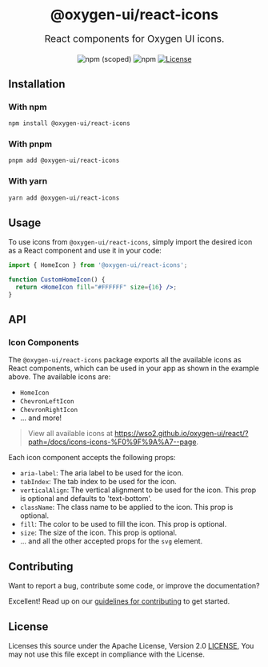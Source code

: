 <p align="center" style="color: #343a40">
  <h1 align="center">@oxygen-ui/react-icons</h1>
</p>
<p align="center" style="font-size: 1.2rem;">React components for Oxygen UI icons.</p>
<div align="center">
  <img alt="npm (scoped)" src="https://img.shields.io/npm/v/@oxygen-ui/react-icons">
  <img alt="npm" src="https://img.shields.io/npm/dw/@oxygen-ui/react-icons">
  <a href="./LICENSE"><img src="https://img.shields.io/badge/License-Apache%202.0-blue.svg" alt="License"></a>
</div>

## Installation

### With npm

```bash
npm install @oxygen-ui/react-icons
```

### With pnpm

```bash
pnpm add @oxygen-ui/react-icons
```

### With yarn

```bash
yarn add @oxygen-ui/react-icons
```

## Usage

To use icons from `@oxygen-ui/react-icons`, simply import the desired icon as a React component and use it in your code:

```jsx
import { HomeIcon } from '@oxygen-ui/react-icons';

function CustomHomeIcon() {
  return <HomeIcon fill="#FFFFFF" size={16} />;
}
```

## API

### Icon Components

The `@oxygen-ui/react-icons` package exports all the available icons as React components, which can be used in your app as shown in the example above. The available icons are:

- `HomeIcon`
- `ChevronLeftIcon`
- `ChevronRightIcon`
- ... and more!

> View all available icons at https://wso2.github.io/oxygen-ui/react/?path=/docs/icons-icons-%F0%9F%9A%A7--page.

Each icon component accepts the following props:

- `aria-label`: The aria label to be used for the icon.
- `tabIndex`: The tab index to be used for the icon.
- `verticalAlign`: The vertical alignment to be used for the icon. This prop is optional and defaults to 'text-bottom'.
- `className`: The class name to be applied to the icon. This prop is optional.
- `fill`: The color to be used to fill the icon. This prop is optional.
- `size`: The size of the icon. This prop is optional.
- ... and all the other accepted props for the `svg` element.

## Contributing

Want to report a bug, contribute some code, or improve the documentation?

Excellent! Read up on our [guidelines for contributing](../../CONTRIBUTING.md) to get started.

## License

Licenses this source under the Apache License, Version 2.0 [LICENSE](../../LICENSE), You may not use this file except in compliance with the License.
